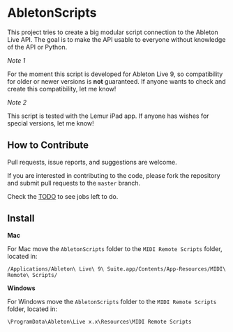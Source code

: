 # AbletonScripts

This project tries to create a big modular script connection to the Ableton Live API. The goal is to make the API usable to everyone without knowledge of the API or Python.

*Note 1*

For the moment this script is developed for Ableton Live 9, so compatibility for older or newer versions is **not** guaranteed. If anyone wants to check and create this compatibility, let me know!

*Note 2*

This script is tested with the Lemur iPad app. If anyone has wishes for special versions, let me know!

## How to Contribute

Pull requests, issue reports, and suggestions are welcome.

If you are interested in contributing to the code, please fork the
repository and submit pull requests to the `master` branch.

Check the [TODO](TODO.md) to see jobs left to do.

## Install

**Mac**

For Mac move the `AbletonScripts` folder to the `MIDI Remote Scripts` folder, located in:

`/Applications/Ableton\ Live\ 9\ Suite.app/Contents/App-Resources/MIDI\ Remote\ Scripts/`

**Windows**

For Windows move the `AbletonScripts` folder to the `MIDI Remote Scripts` folder, located in:

`\ProgramData\Ableton\Live x.x\Resources\MIDI Remote Scripts`
